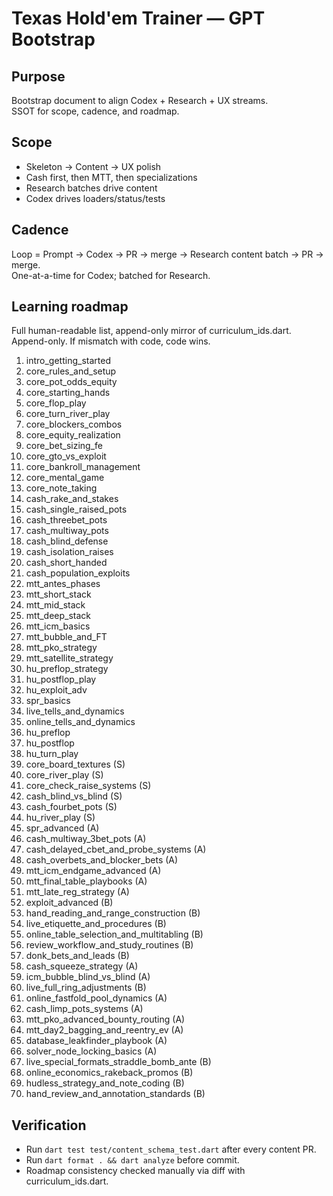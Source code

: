 
# Texas Hold'em Trainer — GPT Bootstrap

## Purpose
Bootstrap document to align Codex + Research + UX streams.  
SSOT for scope, cadence, and roadmap.

## Scope
- Skeleton → Content → UX polish
- Cash first, then MTT, then specializations
- Research batches drive content
- Codex drives loaders/status/tests

## Cadence
Loop = Prompt → Codex → PR → merge → Research content batch → PR → merge.  
One-at-a-time for Codex; batched for Research.

## Learning roadmap
Full human-readable list, append-only mirror of curriculum_ids.dart.  
Append-only. If mismatch with code, code wins.

1. intro_getting_started
2. core_rules_and_setup
3. core_pot_odds_equity
4. core_starting_hands
5. core_flop_play
6. core_turn_river_play
7. core_blockers_combos
8. core_equity_realization
9. core_bet_sizing_fe
10. core_gto_vs_exploit
11. core_bankroll_management
12. core_mental_game
13. core_note_taking
14. cash_rake_and_stakes
15. cash_single_raised_pots
16. cash_threebet_pots
17. cash_multiway_pots
18. cash_blind_defense
19. cash_isolation_raises
20. cash_short_handed
21. cash_population_exploits
22. mtt_antes_phases
23. mtt_short_stack
24. mtt_mid_stack
25. mtt_deep_stack
26. mtt_icm_basics
27. mtt_bubble_and_FT
28. mtt_pko_strategy
29. mtt_satellite_strategy
30. hu_preflop_strategy
31. hu_postflop_play
32. hu_exploit_adv
33. spr_basics
34. live_tells_and_dynamics
35. online_tells_and_dynamics
36. hu_preflop
37. hu_postflop
38. hu_turn_play
39. core_board_textures            (S)
40. core_river_play               (S)
41. core_check_raise_systems      (S)
42. cash_blind_vs_blind           (S)
43. cash_fourbet_pots             (S)
44. hu_river_play                 (S)
45. spr_advanced                  (A)
46. cash_multiway_3bet_pots       (A)
47. cash_delayed_cbet_and_probe_systems (A)
48. cash_overbets_and_blocker_bets (A)
49. mtt_icm_endgame_advanced      (A)
50. mtt_final_table_playbooks     (A)
51. mtt_late_reg_strategy         (A)
52. exploit_advanced              (B)
53. hand_reading_and_range_construction (B)
54. live_etiquette_and_procedures (B)
55. online_table_selection_and_multitabling (B)
56. review_workflow_and_study_routines (B)
57. donk_bets_and_leads           (B)
58. cash_squeeze_strategy         (A)
59. icm_bubble_blind_vs_blind     (A)
60. live_full_ring_adjustments    (B)
61. online_fastfold_pool_dynamics (A)
62. cash_limp_pots_systems        (A)
63. mtt_pko_advanced_bounty_routing (A)
64. mtt_day2_bagging_and_reentry_ev (A)
65. database_leakfinder_playbook  (A)
66. solver_node_locking_basics    (A)
67. live_special_formats_straddle_bomb_ante (B)
68. online_economics_rakeback_promos (B)
69. hudless_strategy_and_note_coding (B)
70. hand_review_and_annotation_standards (B)

## Verification
- Run `dart test test/content_schema_test.dart` after every content PR.
- Run `dart format . && dart analyze` before commit.
- Roadmap consistency checked manually via diff with curriculum_ids.dart.
